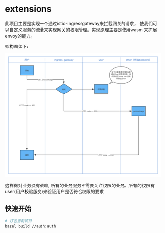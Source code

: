 # extensions

此项目主要是实现一个通过istio-ingressgateway来拦截网关的请求， 使我们可以自定义服务的流量来实现网关的权限管理。实现原理主要是使用wasm 来扩展envoy的能力。

架构图如下:

![extensions](image/wasm-ingressgateway.png)

这样做对业务没有依赖, 所有的业务服务不需要关注权限的业务。所有的权限有user(用户校验服务)来验证用户是否符合权限的要求

## 快速开始

```bash
# 打包当前项目
bazel build //auth:auth
```
